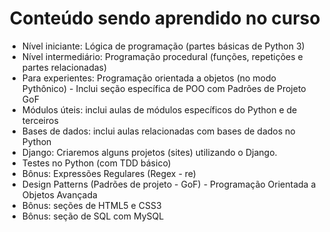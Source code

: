 

<center><h1>Conteúdo sendo aprendido no curso</h1></center>



- Nível iniciante: Lógica de programação (partes básicas de Python 3)
- Nível intermediário: Programação procedural (funções, repetições e partes relacionadas)
- Para experientes: Programação orientada a objetos (no modo Pythônico) - Inclui seção específica de POO com Padrões de Projeto GoF
- Módulos úteis: inclui aulas de módulos específicos do Python e de terceiros
- Bases de dados: inclui aulas relacionadas com bases de dados no Python
- Django: Criaremos alguns projetos (sites) utilizando o Django.
- Testes no Python (com TDD básico)
- Bônus: Expressões Regulares (Regex - re)
- Design Patterns (Padrões de projeto - GoF) - Programação Orientada a Objetos Avançada
- Bônus: seções de HTML5 e CSS3
- Bônus: seção de SQL com MySQL
